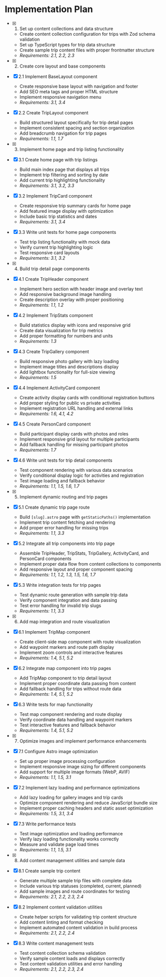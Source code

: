 # Implementation Plan

- [x] 1. Set up content collections and data structure

  - Create content collection configuration for trips with Zod schema validation
  - Set up TypeScript types for trip data structure
  - Create sample trip content files with proper frontmatter structure
  - _Requirements: 2.1, 2.2, 2.3_

- [x] 2. Create core layout and base components
- [x] 2.1 Implement BaseLayout component

  - Create responsive base layout with navigation and footer
  - Add SEO meta tags and proper HTML structure
  - Implement responsive navigation menu
  - _Requirements: 3.1, 3.4_

- [x] 2.2 Create TripLayout component

  - Build structured layout specifically for trip detail pages
  - Implement consistent spacing and section organization
  - Add breadcrumb navigation for trip pages
  - _Requirements: 1.1, 1.7_

- [x] 3. Implement home page and trip listing functionality
- [x] 3.1 Create home page with trip listings

  - Build main index page that displays all trips
  - Implement trip filtering and sorting by date
  - Add current trip highlighting functionality
  - _Requirements: 3.1, 3.2, 3.3_

- [x] 3.2 Implement TripCard component

  - Create responsive trip summary cards for home page
  - Add featured image display with optimization
  - Include basic trip statistics and dates
  - _Requirements: 3.1, 3.4_

- [x] 3.3 Write unit tests for home page components

  - Test trip listing functionality with mock data
  - Verify current trip highlighting logic
  - Test responsive card layouts
  - _Requirements: 3.1, 3.2_

- [x] 4. Build trip detail page components
- [x] 4.1 Create TripHeader component

  - Implement hero section with header image and overlay text
  - Add responsive background image handling
  - Create description overlay with proper positioning
  - _Requirements: 1.1, 1.2_

- [x] 4.2 Implement TripStats component

  - Build statistics display with icons and responsive grid
  - Create data visualization for trip metrics
  - Add proper formatting for numbers and units
  - _Requirements: 1.3_

- [x] 4.3 Create TripGallery component

  - Build responsive photo gallery with lazy loading
  - Implement image titles and descriptions display
  - Add lightbox functionality for full-size viewing
  - _Requirements: 1.5_

- [x] 4.4 Implement ActivityCard component

  - Create activity display cards with conditional registration buttons
  - Add proper styling for public vs private activities
  - Implement registration URL handling and external links
  - _Requirements: 1.6, 4.1, 4.2_

- [x] 4.5 Create PersonCard component

  - Build participant display cards with photos and roles
  - Implement responsive grid layout for multiple participants
  - Add fallback handling for missing participant photos
  - _Requirements: 1.7_

- [x] 4.6 Write unit tests for trip detail components

  - Test component rendering with various data scenarios
  - Verify conditional display logic for activities and registration
  - Test image loading and fallback behavior
  - _Requirements: 1.1, 1.5, 1.6, 1.7_

- [x] 5. Implement dynamic routing and trip pages
- [x] 5.1 Create dynamic trip page route

  - Build `[slug].astro` page with `getStaticPaths()` implementation
  - Implement trip content fetching and rendering
  - Add proper error handling for missing trips
  - _Requirements: 1.1, 3.3_

- [x] 5.2 Integrate all trip components into trip page

  - Assemble TripHeader, TripStats, TripGallery, ActivityCard, and PersonCard components
  - Implement proper data flow from content collections to components
  - Add responsive layout and proper component spacing
  - _Requirements: 1.1, 1.2, 1.3, 1.5, 1.6, 1.7_

- [x] 5.3 Write integration tests for trip pages

  - Test dynamic route generation with sample trip data
  - Verify component integration and data passing
  - Test error handling for invalid trip slugs
  - _Requirements: 1.1, 3.3_

- [x] 6. Add map integration and route visualization
- [x] 6.1 Implement TripMap component

  - Create client-side map component with route visualization
  - Add waypoint markers and route path display
  - Implement zoom controls and interactive features
  - _Requirements: 1.4, 5.1, 5.2_

- [x] 6.2 Integrate map component into trip pages

  - Add TripMap component to trip detail layout
  - Implement proper coordinate data passing from content
  - Add fallback handling for trips without route data
  - _Requirements: 1.4, 5.1, 5.2_

- [x] 6.3 Write tests for map functionality

  - Test map component rendering and route display
  - Verify coordinate data handling and waypoint markers
  - Test interactive features and fallback behavior
  - _Requirements: 1.4, 5.1, 5.2_

- [x] 7. Optimize images and implement performance enhancements
- [x] 7.1 Configure Astro image optimization

  - Set up proper image processing configuration
  - Implement responsive image sizing for different components
  - Add support for multiple image formats (WebP, AVIF)
  - _Requirements: 1.1, 1.5, 3.1_

- [x] 7.2 Implement lazy loading and performance optimizations

  - Add lazy loading for gallery images and trip cards
  - Optimize component rendering and reduce JavaScript bundle size
  - Implement proper caching headers and static asset optimization
  - _Requirements: 1.5, 3.1, 3.4_

- [x] 7.3 Write performance tests

  - Test image optimization and loading performance
  - Verify lazy loading functionality works correctly
  - Measure and validate page load times
  - _Requirements: 1.1, 1.5, 3.1_

- [x] 8. Add content management utilities and sample data
- [x] 8.1 Create sample trip content

  - Generate multiple sample trip files with complete data
  - Include various trip statuses (completed, current, planned)
  - Add sample images and route coordinates for testing
  - _Requirements: 2.1, 2.2, 2.3, 2.4_

- [x] 8.2 Implement content validation utilities

  - Create helper scripts for validating trip content structure
  - Add content linting and format checking
  - Implement automated content validation in build process
  - _Requirements: 2.1, 2.2, 2.4_

- [x] 8.3 Write content management tests
  - Test content collection schema validation
  - Verify sample content loads and displays correctly
  - Test content validation utilities and error handling
  - _Requirements: 2.1, 2.2, 2.3, 2.4_
